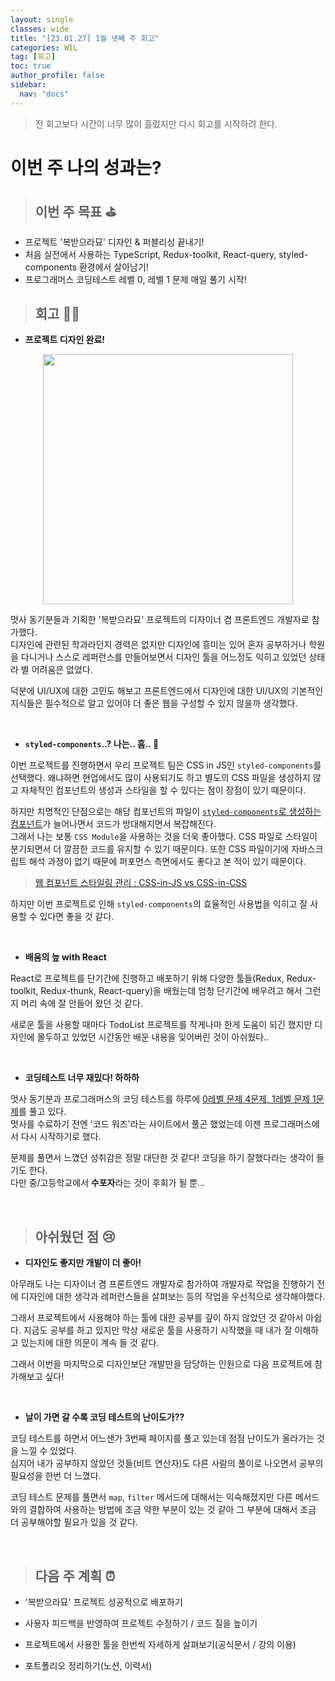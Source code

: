 ```yaml
---
layout: single
classes: wide
title: "[23.01.27] 1월 넷째 주 회고"
categories: WIL
tag: [회고]
toc: true
author_profile: false
sidebar:
  nav: "docs"
---
```


> 전 회고보다 시간이 너무 많이 흘렀지만 다시 회고를 시작하려 한다.

# 이번 주 나의 성과는?

> ## 이번 주 목표 ⛳️

- 프로젝트 '복받으라묘' 디자인 & 퍼블리싱 끝내기!
- 처음 실전에서 사용하는 TypeScript, Redux-toolkit, React-query, styled-components 환경에서 살아남기!
- 프로그래머스 코딩테스트 레벨 0, 레벨 1 문제 매일 풀기 시작!

> ## 회고 🧑‍💻

- **프로젝트 디자인 완료!**

<p align="center">
  <img width="400" src="https://user-images.githubusercontent.com/96808980/215037995-72af5b91-6234-4006-8bee-4c4e5d307328.png" alt="" />
</p>

멋사 동기분들과 기획한 '복받으라묘' 프로젝트의 디자이너 겸 프론트엔드 개발자로 참가했다.<br/>
디자인에 관련된 학과라던지 경력은 없지만 디자인에 흥미는 있어 혼자 공부하거나 학원을 다니거나 스스로 레퍼런스를 만들어보면서 디자인 툴을 어느정도 익히고 있었던 상태라 별 어려움은 없었다.

덕분에 UI/UX에 대한 고민도 해보고 프론트엔드에서 디자인에 대한 UI/UX의 기본적인 지식들은 필수적으로 알고 있어야 더 좋은 웹을 구성할 수 있지 않을까 생각했다.

<br/>

- **`styled-components`..? 나는.. 흠.. 🤔**

이번 프로젝트를 진행하면서 우리 프로젝트 팀은 CSS in JS인 `styled-components`를 선택했다. 왜냐하면 현업에서도 많이 사용되기도 하고 별도의 CSS 파일을 생성하지 않고 자체적인 컴포넌트의 생성과 스타일을 할 수 있다는 점이 장점이 있기 때문이다.

하지만 치명적인 단점으로는 해당 컴포넌트의 파일이 <u>`styled-components`로 생성하는 컴포넌트</u>가 늘어나면서 코드가 방대해지면서 복잡해진다. <br/>
그래서 나는 보통 `CSS Module`을 사용하는 것을 더욱 좋아했다. CSS 파일로 스타일이 분기되면서 더 깔끔한 코드를 유지할 수 있기 때문이다. 또한 CSS 파일이기에 자바스크립트 해석 과정이 없기 때문에 퍼포먼스 측면에서도 좋다고 본 적이 있기 때문이다.

> [웹 컴포넌트 스타일링 관리 : CSS-in-JS vs CSS-in-CSS](https://www.samsungsds.com/kr/insights/web_component.html)

하지만 이번 프로젝트로 인해 `styled-components`의 효율적인 사용법을 익히고 잘 사용할 수 있다면 좋을 것 같다.

<br/>

- **배움의 늪 with React**

React로 프로젝트를 단기간에 진행하고 배포하기 위해 다양한 툴들(Redux, Redux-toolkit, Redux-thunk, React-query)을 배웠는데 엄청 단기간에 배우려고 해서 그런지 머리 속에 잘 안들어 왔던 것 같다.

새로운 툴을 사용할 때마다 TodoList 프로젝트를 작게나마 한게 도움이 되긴 했지만 디자인에 몰두하고 있었던 시간동안 배운 내용을 잊어버린 것이 아쉬웠다..

<br/>

- **코딩테스트 너무 재밌다! 하하하**

멋사 동기분과 프로그래머스의 코딩 테스트를 하루에 <u>0레벨 문제 4문제, 1레벨 문제 1문제</u>를 풀고 있다.<br/>
멋사를 수료하기 전엔 '코드 워즈'라는 사이트에서 풀곤 했었는데 이젠 프로그래머스에서 다시 시작하기로 했다.

문제를 풀면서 느꼈던 성취감은 정말 대단한 것 같다! 코딩을 하기 잘했다라는 생각이 들기도 한다.<br/>
다만 중/고등학교에서 **수포자**라는 것이 후회가 될 뿐...

<br/>

> ## 아쉬웠던 점 😢

- **디자인도 좋지만 개발이 더 좋아!**

아무래도 나는 디자이너 겸 프론트엔드 개발자로 참가하여 개발자로 작업을 진행하기 전에 디자인에 대한 생각과 레퍼런스들을 살펴보는 등의 작업을 우선적으로 생각해야했다.

그래서 프로젝트에서 사용해야 하는 툴에 대한 공부를 깊이 하지 않았던 것 같아서 아쉽다. 지금도 공부를 하고 있지만 막상 새로운 툴을 사용하기 시작했을 때 내가 잘 이해하고 있는지에 대한 의문이 계속 들 것 같다.

그래서 이번을 마지막으로 디자인보단 개발만을 담당하는 인원으로 다음 프로젝트에 참가해보고 싶다!

<br/>

- **날이 가면 갈 수록 코딩 테스트의 난이도가??**

코딩 테스트를 하면서 어느샌가 3번째 페이지를 풀고 있는데 점점 난이도가 올라가는 것을 느낄 수 있었다. <br/>
심지어 내가 공부하지 않았던 것들(비트 연산자)도 다른 사람의 풀이로 나오면서 공부의 필요성을 한번 더 느꼈다.

코딩 테스트 문제를 풀면서 `map`, `filter` 메서드에 대해서는 익숙해졌지만 다른 메서드와의 결합하여 사용하는 방법에 조금 약한 부분이 있는 것 같아 그 부분에 대해서 조금 더 공부해야할 필요가 있을 것 같다.

<br/>

> ## 다음 주 계획 ⏰

- '복받으라묘' 프로젝트 성공적으로 배포하기

- 사용자 피드백을 반영하여 프로젝트 수정하기 / 코드 질을 높이기

- 프로젝트에서 사용한 툴을 한번씩 자세하게 살펴보기(공식문서 / 강의 이용)

- 포트폴리오 정리하기(노션, 이력서)
